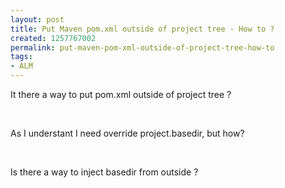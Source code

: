 ```yaml
---
layout: post
title: Put Maven pom.xml outside of project tree - How to ?
created: 1257767002
permalink: put-maven-pom-xml-outside-of-project-tree-how-to
tags:
- ALM
---
```

<p>It there a way to put pom.xml outside of project tree ?</p>
<p>&nbsp;</p>
<p>As I understant I need override project.basedir, but how?</p>
<p>&nbsp;</p>
<p>Is there a way to inject basedir from outside ?</p>

